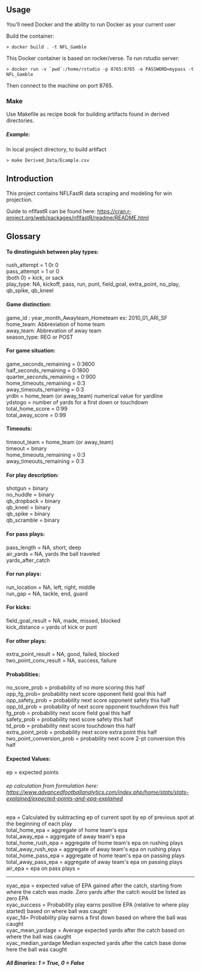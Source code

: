 Usage
-----

You'll need Docker and the ability to run Docker as your current user

Build the container:

    > docker build . -t NFL_Gamble
    
This Docker container is based on rocker/verse. To run rstudio server:

    > docker run -v `pwd`:/home/rstudio -p 8765:8765 -e PASSWORD=mypass -t NFL_Gamble
    
Then connect to the machine on port 8765.

### Make
Use Makefile as recipe book for building artifacts found in derived directories. 

##### Example:
In local project directory, to build artifact

    > make Derived_Data/Ecample.csv

Introduction
------------

This project contains NFLFastR data scraping and modeling for win projection. 

Guide to nflfastR can be found here: https://cran.r-project.org/web/packages/nflfastR/readme/README.html

Glossary
--------

#### To dinstinguish between play types:
rush_attempt = 1 0r 0 <br />
pass_attempt = 1 or 0 <br />
(both 0) = kick, or sack <br />
play_type: NA, kickoff, pass, run, punt, field_goal, extra_point, no_play, qb_spike, qb_kneel <br />

#### Game distinction:
game_id : year_month_Awayteam_Hometeam ex: 2010_01_ARI_SF <br />
home_team: Abbreviation of home team <br />
away_team: Abbrevation of away team <br />
season_type: REG or POST <br />

#### For game situation:
game_seconds_remaining = 0:3600 <br />
half_seconds_remaining = 0:1800 <br />
quarter_seconds_remaining = 0:900 <br />
home_timeouts_remaining = 0:3 <br />
away_timeouts_remaining = 0:3 <br />
yrdln = home_team (or away_team) numerical value for yardline <br />
ydstogo = number of yards for a first down or touchdown <br />
total_home_score = 0:99 <br />
total_away_score = 0:99 <br />

#### Timeouts:
timeout_team = home_team (or away_team) <br />
timeout = binary <br />
home_timeouts_remaining = 0:3 <br />
away_timeouts_remaining = 0:3 <br />

#### For play description:
shotgun = binary <br />
no_huddle = binary <br />
qb_dropback = binary <br />
qb_kneel = binary <br />
qb_spike = binary <br />
qb_scramble = binary <br />

#### For pass plays:
pass_length = NA, short, deep <br />
air_yards = NA, yards the ball traveled <br />
yards_after_catch <br />

#### For run plays:
run_location = NA, left, right, middle <br />
run_gap = NA, tackle, end, guard <br />

#### For kicks: 
field_goal_result = NA, made, missed, blocked <br />
kick_distance = yards of kick or punt <br />

#### For other plays:
extra_point_result = NA, good, failed, blocked <br />
two_point_conv_result = NA, success, failure <br />

#### Probabilities:
no_score_prob = probability of no more scoring this half <br />
opp_fg_prob= probability next score opponent field goal this half <br />
opp_safety_prob = probability next score opponent safety this half <br />
opp_td_prob = probability of next score opponent touchdown this half <br />
fg_prob = probability next score field goal this half <br />
safety_prob = probability next score safety this half <br />
td_prob = probability next score touchdown this half <br />
extra_point_prob = probability next score extra point this half <br />
two_point_conversion_prob = probability next score 2-pt conversion this half <br />


#### Expected Values:
ep = expected points <br />
###### ep calculation from formulation here: https://www.advancedfootballanalytics.com/index.php/home/stats/stats-explained/expected-points-and-epa-explained <br />
epa = Calculated by subtracting ep of current spot by ep of previous spot at the beginning of each play <br />
total_home_epa = aggregate of home team's epa <br />
total_away_epa = aggregate of away team's epa <br />
total_home_rush_epa = aggregate of home team's epa on rushing plays <br />
total_away_rush_epa = aggregate of away team's epa on rushing plays <br />
total_home_pass_epa = aggregate of home team's epa on passing plays <br />
total_away_pass_epa = aggregate of away team's epa on passing plays <br />
air_epa = epa on pass plays = <br />
***
xyac_epa = expected value of EPA gained after the catch, starting from where the catch was made. Zero yards after the catch would be listed as zero EPA <br />
xyac_success = Probability play earns positive EPA (relative to where play started) based on where ball was caught <br />
xyac_fd= Probability play earns a first down based on where the ball was caught <br />
xyac_mean_yardage = Average expected yards after the catch based on where the ball was caught <br />
xyac_median_yardage Median expected yards after the catch base donw here the ball was caught <br />

##### All Binaries: 1 = True, 0 = False


